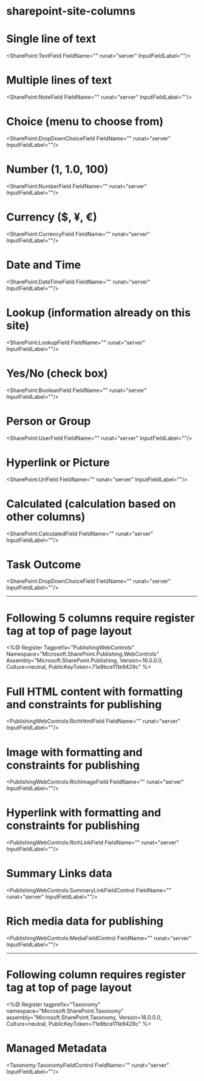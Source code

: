 # sharepoint-site-columns

# Single line of text
<SharePoint:TextField FieldName="" runat="server" InputFieldLabel=""/>

# Multiple lines of text
<SharePoint:NoteField FieldName="" runat="server" InputFieldLabel=""/>

# Choice (menu to choose from)
<SharePoint:DropDownChoiceField FieldName="" runat="server" InputFieldLabel=""/>

# Number (1, 1.0, 100)
<SharePoint:NumberField FieldName="" runat="server" InputFieldLabel=""/>

# Currency ($, ¥, €)
<SharePoint:CurrencyField FieldName="" runat="server" InputFieldLabel=""/>

# Date and Time
<SharePoint:DateTimeField FieldName="" runat="server" InputFieldLabel=""/>

# Lookup (information already on this site)
<SharePoint:LookupField FieldName="" runat="server" InputFieldLabel=""/>

# Yes/No (check box)
<SharePoint:BooleanField FieldName="" runat="server" InputFieldLabel=""/>

# Person or Group
<SharePoint:UserField FieldName="" runat="server" InputFieldLabel=""/>

# Hyperlink or Picture
<SharePoint:UrlField FieldName="" runat="server" InputFieldLabel=""/>

# Calculated (calculation based on other columns)
<SharePoint:CalculatedField FieldName="" runat="server" InputFieldLabel=""/>

# Task Outcome
<SharePoint:DropDownChoiceField FieldName="" runat="server" InputFieldLabel=""/>

---------------

# Following 5 columns require register tag at top of page layout
<%@ Register Tagprefix="PublishingWebControls" Namespace="Microsoft.SharePoint.Publishing.WebControls" Assembly="Microsoft.SharePoint.Publishing, Version=16.0.0.0, Culture=neutral, PublicKeyToken=71e9bce111e9429c" %>

  # Full HTML content with formatting and constraints for publishing
  <PublishingWebControls:RichHtmlField FieldName="" runat="server" InputFieldLabel=""/>

  # Image with formatting and constraints for publishing
  <PublishingWebControls:RichImageField FieldName="" runat="server" InputFieldLabel=""/>

  # Hyperlink with formatting and constraints for publishing
  <PublishingWebControls:RichLinkField FieldName="" runat="server" InputFieldLabel=""/>

  # Summary Links data
  <PublishingWebControls:SummaryLinkFieldControl FieldName="" runat="server" InputFieldLabel=""/>

  # Rich media data for publishing
  <PublishingWebControls:MediaFieldControl FieldName="" runat="server" InputFieldLabel=""/>

---------------

# Following column requires register tag at top of page layout
<%@ Register tagprefix="Taxonomy" namespace="Microsoft.SharePoint.Taxonomy" assembly="Microsoft.SharePoint.Taxonomy, Version=16.0.0.0, Culture=neutral, PublicKeyToken=71e9bce111e9429c" %>

  # Managed Metadata
  <Taxonomy:TaxonomyFieldControl FieldName="" runat="server" InputFieldLabel=""/>
